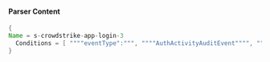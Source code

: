#### Parser Content
```Java
{
Name = s-crowdstrike-app-login-3
  Conditions = [ """"eventType":""", """"AuthActivityAuditEvent"""", """"OperationName":""", """"saml2Assert"""" ]
}
```